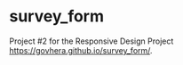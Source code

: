 # survey_form
Project #2 for the Responsive Design Project
 https://govhera.github.io/survey_form/.
